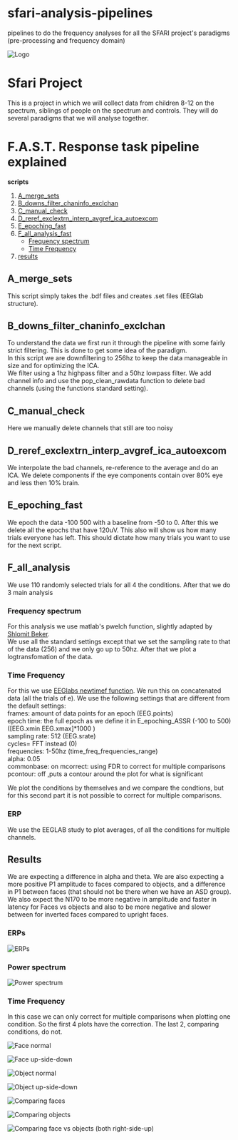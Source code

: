 # sfari-analysis-pipelines
pipelines to do the frequency analyses for all the SFARI project's paradigms (pre-processing and frequency domain)

![Logo](https://github.com/CognitiveNeuroLab/sfari-analysis-pipelines/blob/main/images/CNL_logo.jpeg)


# Sfari Project
This is a project in which we will collect data from children 8-12 on the spectrum, siblings of people on the spectrum and controls. They will do several paradigms that we will analyse together. 

# F.A.S.T. Response task pipeline explained

**scripts**
  
1. [A_merge_sets](#a_merge_sets)
2. [B_downs_filter_chaninfo_exclchan](#b_downs_filter_chaninfo_exclchan)
3. [C_manual_check](#c_manual_check)
4. [D_reref_exclextrn_interp_avgref_ica_autoexcom](#d_reref_exclextrn_interp_avgref_ica_autoexcom)
5. [E_epoching_fast](#e_epoching_fast)
6. [F_all_analysis_fast](#f_all_analysis_fast)  
    - [Frequency spectrum](#frequency-spectrum)
    - [Time Frequency](#time-frequency)
7. [results](#results)


## A_merge_sets
This script simply takes the .bdf files and creates .set files (EEGlab structure).  
  
  
## B_downs_filter_chaninfo_exclchan  
  
To understand the data we first run it through the pipeline with some fairly strict filtering. This is done to get some idea of the paradigm.  
In this script we are downfiltering to 256hz to keep the data manageable in size and for optimizing the ICA.  
We filter using a 1hz highpass filter and a 50hz lowpass filter.
We add channel info and use the pop_clean_rawdata function to delete bad channels (using the functions standard setting).

## C_manual_check  
  
Here we manually delete channels that still are too noisy  
  
## D_reref_exclextrn_interp_avgref_ica_autoexcom  
  
We interpolate the bad channels, re-reference to the average and do an ICA.
We delete components if the eye components contain over 80% eye and less then 10% brain. 
  
## E_epoching_fast  

We epoch the data -100 500 with a baseline from -50 to 0. After this we delete all the epochs that have 120uV. 
This also will show us how many trials everyone has left. This should dictate how many trials you want to use for the next script.  
  
## F_all_analysis  
  
We use 110 randomly selected trials for all 4 the conditions. After that we do 3 main analysis 

### Frequency spectrum  
  
For this analysis we use matlab's pwelch function, slightly adapted by [Shlomit Beker](https://github.com/Shlomit-Beker).  
We use all the standard settings except that we set the sampling rate to that of the data (256) and we only go up to 50hz. After that we plot a logtransfomation of the data.
  
### Time Frequency
  
For this we use [EEGlabs newtimef function](https://github.com/sccn/eeglab/blob/develop/functions/timefreqfunc/newtimef.m). We run this on concatenated data (all the trials of e). We use the following settings that are different from the default settings:  
frames: amount of data points for an epoch (EEG.points)  
epoch time: the full epoch as we define it in E_epoching_ASSR (-100 to 500) ([EEG.xmin EEG.xmax]*1000 )  
sampling rate: 512 (EEG.srate)  
cycles= FFT instead (0)  
frequencies: 1-50hz (time_freq_frequencies_range)  
alpha: 0.05  
commonbase: on
mcorrect: using FDR to correct for multiple comparisons
pcontour: off ,puts a contour around the plot for what is significant  

We plot the conditions by themselves and we compare the condtions, but for this second part it is not possible to correct for multiple comparisons. 

### ERP  
  
We use the EEGLAB study to plot averages, of all the conditions for multiple channels.   

## Results  
  
We are expecting a difference in alpha and theta. We are also expecting a more positive P1 amplitude to faces compared to objects, and a difference in P1 between faces (that should not be there when we have an ASD group). We also expect the N170 to be more negative in amplitude and faster in latency for Faces vs objects and also to be more negative and slower between for inverted faces compared to upright faces.

### ERPs  
  
![ERPs](https://github.com/CognitiveNeuroLab/sfari-analysis-pipelines/blob/main/images/ERPs_fast.jpg)  
  
### Power spectrum
  
![Power spectrum](https://github.com/CognitiveNeuroLab/sfari-analysis-pipelines/blob/main/images/Pwelch_fast.png)  
  
### Time Frequency  
  
In this case we can only correct for multiple comparisons when plotting one condition. So the first 4 plots have the correction. The last 2, comparing conditions, do not.  
  
![Face normal](https://github.com/CognitiveNeuroLab/sfari-analysis-pipelines/blob/main/images/ERSP_face_nrm_oz.png)  
  
![Face up-side-down](https://github.com/CognitiveNeuroLab/sfari-analysis-pipelines/blob/main/images/ERSP_face_upsdwn_oz.png)  
  
![Object normal](https://github.com/CognitiveNeuroLab/sfari-analysis-pipelines/blob/main/images/ERSP_obj_nrm_oz.png)  
  
![Object up-side-down](https://github.com/CognitiveNeuroLab/sfari-analysis-pipelines/blob/main/images/ERSP_obj_upsdwn_oz.png)  
  
![Comparing faces](https://github.com/CognitiveNeuroLab/sfari-analysis-pipelines/blob/main/images/ERSP_face_oz.png)  
  
![Comparing objects](https://github.com/CognitiveNeuroLab/sfari-analysis-pipelines/blob/main/images/ERSP_obj_oz.png)  
  
![Comparing face vs objects (both right-side-up)](https://github.com/CognitiveNeuroLab/sfari-analysis-pipelines/blob/main/images/ERSP_face_obj_oz.png)


  
  